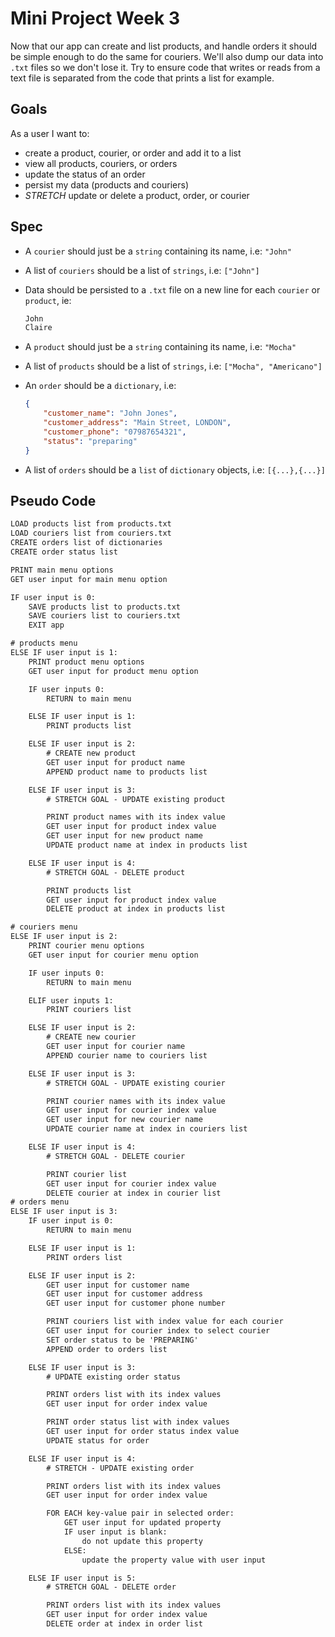 # Mini Project Week 3

Now that our app can create and list products, and handle orders it should be simple enough to do the same for couriers. We'll also dump our data into `.txt` files so we don't lose it. Try to ensure code that writes or reads from a text file is separated from the code that prints a list for example.

## Goals

As a user I want to:

- create a product, courier, or order and add it to a list
- view all products, couriers, or orders
- update the status of an order
- persist my data (products and couriers)
- _STRETCH_ update or delete a product, order, or courier

## Spec

- A `courier` should just be a `string` containing its name, i.e: `"John"`
- A list of `couriers` should be a list of `strings`, i.e: `["John"]`
- Data should be persisted to a `.txt` file on a new line for each `courier` or `product`, ie:

    ```txt
    John
    Claire
    ```

- A `product` should just be a `string` containing its name, i.e: `"Mocha"`
- A list of `products` should be a list of `strings`, i.e: `["Mocha", "Americano"]`
- An `order` should be a `dictionary`, i.e:

    ```json
    {
        "customer_name": "John Jones",
        "customer_address": "Main Street, LONDON",
        "customer_phone": "07987654321",
        "status": "preparing"
    }
    ```

- A list of `orders` should be a `list` of `dictionary` objects, i.e: `[{...},{...}]`

## Pseudo Code

```txt
LOAD products list from products.txt
LOAD couriers list from couriers.txt
CREATE orders list of dictionaries
CREATE order status list

PRINT main menu options
GET user input for main menu option

IF user input is 0:
    SAVE products list to products.txt
    SAVE couriers list to couriers.txt
    EXIT app

# products menu
ELSE IF user input is 1:
    PRINT product menu options
    GET user input for product menu option

    IF user inputs 0:
        RETURN to main menu

    ELSE IF user input is 1:
        PRINT products list

    ELSE IF user input is 2:
        # CREATE new product
        GET user input for product name
        APPEND product name to products list

    ELSE IF user input is 3:
        # STRETCH GOAL - UPDATE existing product

        PRINT product names with its index value
        GET user input for product index value
        GET user input for new product name
        UPDATE product name at index in products list

    ELSE IF user input is 4:
        # STRETCH GOAL - DELETE product

        PRINT products list
        GET user input for product index value
        DELETE product at index in products list

# couriers menu
ELSE IF user input is 2:
    PRINT courier menu options
    GET user input for courier menu option

    IF user inputs 0:
        RETURN to main menu

    ELIF user inputs 1:
        PRINT couriers list

    ELSE IF user input is 2:
        # CREATE new courier
        GET user input for courier name
        APPEND courier name to couriers list

    ELSE IF user input is 3:
        # STRETCH GOAL - UPDATE existing courier

        PRINT courier names with its index value
        GET user input for courier index value
        GET user input for new courier name
        UPDATE courier name at index in couriers list

    ELSE IF user input is 4:
        # STRETCH GOAL - DELETE courier

        PRINT courier list
        GET user input for courier index value
        DELETE courier at index in courier list
# orders menu
ELSE IF user input is 3:
    IF user input is 0:
        RETURN to main menu

    ELSE IF user input is 1:
        PRINT orders list

    ELSE IF user input is 2:
        GET user input for customer name
        GET user input for customer address
        GET user input for customer phone number

        PRINT couriers list with index value for each courier
        GET user input for courier index to select courier
        SET order status to be 'PREPARING'
        APPEND order to orders list

    ELSE IF user input is 3:
        # UPDATE existing order status

        PRINT orders list with its index values
        GET user input for order index value

        PRINT order status list with index values
        GET user input for order status index value
        UPDATE status for order

    ELSE IF user input is 4:
        # STRETCH - UPDATE existing order

        PRINT orders list with its index values
        GET user input for order index value

        FOR EACH key-value pair in selected order:
            GET user input for updated property
            IF user input is blank:
                do not update this property
            ELSE:
                update the property value with user input

    ELSE IF user input is 5:
        # STRETCH GOAL - DELETE order

        PRINT orders list with its index values
        GET user input for order index value
        DELETE order at index in order list
```
